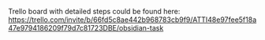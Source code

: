 Trello board with detailed steps could be found here: https://trello.com/invite/b/66fd5c8ae442b968783cb9f9/ATTI48e97fee5f18a47e9794186209f79d7c81723DBE/obsidian-task
